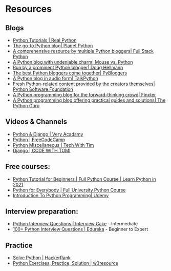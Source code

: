 # Resources

## Blogs
- [Python Tutorials | Real Python](https://realpython.com/)
- [The go-to Python blog| Planet Python](https://planetpython.org/)
- [A comprehensive resource by multiple Python bloggers| Full Stack Python](https://www.fullstackpython.com/blog.html)
- [A Python blog with undeniable charm| Mouse vs. Python](https://www.blog.pythonlibrary.org/)
- [Run by a prominent Python blogger| Doug Hellmann](https://doughellmann.com/posts/)
- [The best Python bloggers come together| PyBloggers](http://www.pybloggers.com/)
- [A Python blog in audio form| TalkPython](https://talkpython.fm/episodes/all)
- [Fresh Python-related content provided by the creators themselves| Python Software Foundation](https://pyfound.blogspot.com/)
- [A Python programming blog for the forward-thinking crowd| Finxter](https://blog.finxter.com/blog/)
- [A Python programming blog offering practical guides and solutions| The Python Guru](https://thepythonguru.com/blog/)


## Videos & Channels
- [Python & Django | Very Acadamy](https://www.youtube.com/c/veryacademy)
- [Python | FreeCodeCamp](https://www.youtube.com/c/Freecodecamp/search?query=python)
- [Python Miscellaneous | Tech With Tim](https://www.youtube.com/c/TechWithTim/featured)
- [Django | CODE WITH TOMI](https://www.youtube.com/c/CodeWithTomi)


## Free courses:
- [Python Tutorial for Beginners | Full Python Course | Learn Python in 2021](https://www.youtube.com/watch?v=t8pPdKYpowI&t=3933s)
- [Python for Everybody | Full University Python Course](https://www.youtube.com/watch?v=8DvywoWv6fI&t=23s)
- [Introduction To Python Programming| Udemy](https://www.udemy.com/course/pythonforbeginnersintro/)


## Interview preparation:
- [Python Interview Questions | Interview Cake](https://www.interviewcake.com/python-interview-questions) - Intermediate
- [100+ Python Interview Questions | Edureka](https://www.edureka.co/blog/interview-questions/python-interview-questions/) - Beginner to Expert

## Practice
- [Solve Python | HackerRank](https://www.hackerrank.com/domains/python)
- [Python Exercises, Practice, Solution | w3resource](https://www.w3resource.com/python-exercises/)
